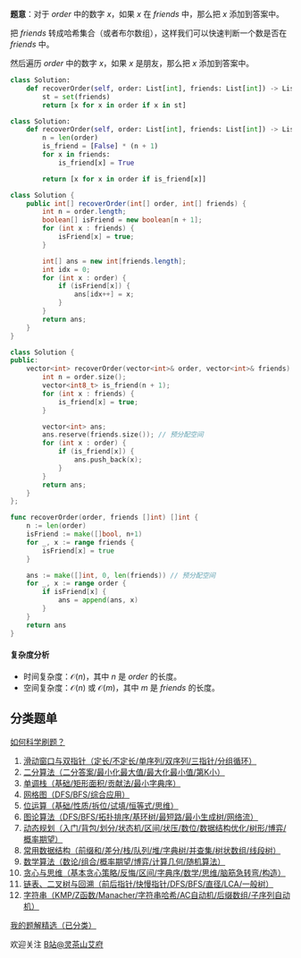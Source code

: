 **题意**：对于 $\textit{order}$ 中的数字 $x$，如果 $x$ 在 $\textit{friends}$ 中，那么把 $x$ 添加到答案中。

把 $\textit{friends}$ 转成哈希集合（或者布尔数组），这样我们可以快速判断一个数是否在 $\textit{friends}$ 中。

然后遍历 $\textit{order}$ 中的数字 $x$，如果 $x$ 是朋友，那么把 $x$ 添加到答案中。

```py [sol-Python3]
class Solution:
    def recoverOrder(self, order: List[int], friends: List[int]) -> List[int]:
        st = set(friends)
        return [x for x in order if x in st]
```

```py [sol-Python3 数组]
class Solution:
    def recoverOrder(self, order: List[int], friends: List[int]) -> List[int]:
        n = len(order)
        is_friend = [False] * (n + 1)
        for x in friends:
            is_friend[x] = True

        return [x for x in order if is_friend[x]]
```

```java [sol-Java]
class Solution {
    public int[] recoverOrder(int[] order, int[] friends) {
        int n = order.length;
        boolean[] isFriend = new boolean[n + 1];
        for (int x : friends) {
            isFriend[x] = true;
        }

        int[] ans = new int[friends.length];
        int idx = 0;
        for (int x : order) {
            if (isFriend[x]) {
                ans[idx++] = x;
            }
        }
        return ans;
    }
}
```

```cpp [sol-C++]
class Solution {
public:
    vector<int> recoverOrder(vector<int>& order, vector<int>& friends) {
        int n = order.size();
        vector<int8_t> is_friend(n + 1);
        for (int x : friends) {
            is_friend[x] = true;
        }

        vector<int> ans;
        ans.reserve(friends.size()); // 预分配空间
        for (int x : order) {
            if (is_friend[x]) {
                ans.push_back(x);
            }
        }
        return ans;
    }
};
```

```go [sol-Go]
func recoverOrder(order, friends []int) []int {
	n := len(order)
	isFriend := make([]bool, n+1)
	for _, x := range friends {
		isFriend[x] = true
	}

	ans := make([]int, 0, len(friends)) // 预分配空间
	for _, x := range order {
		if isFriend[x] {
			ans = append(ans, x)
		}
	}
	return ans
}
```

#### 复杂度分析

- 时间复杂度：$\mathcal{O}(n)$，其中 $n$ 是 $\textit{order}$ 的长度。
- 空间复杂度：$\mathcal{O}(n)$ 或 $\mathcal{O}(m)$，其中 $m$ 是 $\textit{friends}$ 的长度。

## 分类题单

[如何科学刷题？](https://leetcode.cn/circle/discuss/RvFUtj/)

1. [滑动窗口与双指针（定长/不定长/单序列/双序列/三指针/分组循环）](https://leetcode.cn/circle/discuss/0viNMK/)
2. [二分算法（二分答案/最小化最大值/最大化最小值/第K小）](https://leetcode.cn/circle/discuss/SqopEo/)
3. [单调栈（基础/矩形面积/贡献法/最小字典序）](https://leetcode.cn/circle/discuss/9oZFK9/)
4. [网格图（DFS/BFS/综合应用）](https://leetcode.cn/circle/discuss/YiXPXW/)
5. [位运算（基础/性质/拆位/试填/恒等式/思维）](https://leetcode.cn/circle/discuss/dHn9Vk/)
6. [图论算法（DFS/BFS/拓扑排序/基环树/最短路/最小生成树/网络流）](https://leetcode.cn/circle/discuss/01LUak/)
7. [动态规划（入门/背包/划分/状态机/区间/状压/数位/数据结构优化/树形/博弈/概率期望）](https://leetcode.cn/circle/discuss/tXLS3i/)
8. [常用数据结构（前缀和/差分/栈/队列/堆/字典树/并查集/树状数组/线段树）](https://leetcode.cn/circle/discuss/mOr1u6/)
9. [数学算法（数论/组合/概率期望/博弈/计算几何/随机算法）](https://leetcode.cn/circle/discuss/IYT3ss/)
10. [贪心与思维（基本贪心策略/反悔/区间/字典序/数学/思维/脑筋急转弯/构造）](https://leetcode.cn/circle/discuss/g6KTKL/)
11. [链表、二叉树与回溯（前后指针/快慢指针/DFS/BFS/直径/LCA/一般树）](https://leetcode.cn/circle/discuss/K0n2gO/)
12. [字符串（KMP/Z函数/Manacher/字符串哈希/AC自动机/后缀数组/子序列自动机）](https://leetcode.cn/circle/discuss/SJFwQI/)

[我的题解精选（已分类）](https://github.com/EndlessCheng/codeforces-go/blob/master/leetcode/SOLUTIONS.md)

欢迎关注 [B站@灵茶山艾府](https://space.bilibili.com/206214)
